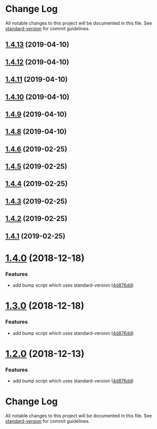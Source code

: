 # Change Log

All notable changes to this project will be documented in this file. See [standard-version](https://github.com/conventional-changelog/standard-version) for commit guidelines.

## [1.4.13](https://git-codecommit.us-east-1.amazonaws.com/v1/repos/jsii-sample/compare/v1.4.12...v1.4.13) (2019-04-10)



## [1.4.12](https://git-codecommit.us-east-1.amazonaws.com/v1/repos/jsii-sample/compare/v1.4.11...v1.4.12) (2019-04-10)



## [1.4.11](https://git-codecommit.us-east-1.amazonaws.com/v1/repos/jsii-sample/compare/v1.4.8...v1.4.11) (2019-04-10)



## [1.4.10](https://git-codecommit.us-east-1.amazonaws.com/v1/repos/jsii-sample/compare/v1.4.9...v1.4.10) (2019-04-10)



## [1.4.9](https://git-codecommit.us-east-1.amazonaws.com/v1/repos/jsii-sample/compare/v1.4.8...v1.4.9) (2019-04-10)



## [1.4.8](https://git-codecommit.us-east-1.amazonaws.com/v1/repos/jsii-sample/compare/v1.4.6...v1.4.8) (2019-04-10)



<a name="1.4.6"></a>
## [1.4.6](https://git-codecommit.us-east-1.amazonaws.com/v1/repos/jsii-sample/compare/v1.4.5...v1.4.6) (2019-02-25)



<a name="1.4.5"></a>
## [1.4.5](https://git-codecommit.us-east-1.amazonaws.com/v1/repos/jsii-sample/compare/v1.4.4...v1.4.5) (2019-02-25)



<a name="1.4.4"></a>
## [1.4.4](https://git-codecommit.us-east-1.amazonaws.com/v1/repos/jsii-sample/compare/v1.4.3...v1.4.4) (2019-02-25)



<a name="1.4.3"></a>
## [1.4.3](https://git-codecommit.us-east-1.amazonaws.com/v1/repos/jsii-sample/compare/v1.4.2...v1.4.3) (2019-02-25)



<a name="1.4.2"></a>
## [1.4.2](https://git-codecommit.us-east-1.amazonaws.com/v1/repos/jsii-sample/compare/v1.4.0...v1.4.2) (2019-02-25)



<a name="1.4.1"></a>
## [1.4.1](https://git-codecommit.us-east-1.amazonaws.com/v1/repos/jsii-sample/compare/v1.4.0...v1.4.1) (2019-02-25)



<a name="1.4.0"></a>
# [1.4.0](https://git-codecommit.us-east-1.amazonaws.com/v1/repos/jsii-sample/compare/v1.1.3...v1.4.0) (2018-12-18)


### Features

* add bump script which uses standard-version ([4d876dd](https://git-codecommit.us-east-1.amazonaws.com/v1/repos/jsii-sample/commits/4d876dd))



<a name="1.3.0"></a>
# [1.3.0](https://git-codecommit.us-east-1.amazonaws.com/v1/repos/jsii-sample/compare/v1.1.3...v1.3.0) (2018-12-18)


### Features

* add bump script which uses standard-version ([4d876dd](https://git-codecommit.us-east-1.amazonaws.com/v1/repos/jsii-sample/commits/4d876dd))



<a name="1.2.0"></a>
# [1.2.0](https://git-codecommit.us-east-1.amazonaws.com/v1/repos/jsii-sample/compare/v1.1.3...v1.2.0) (2018-12-13)


### Features

* add bump script which uses standard-version ([4d876dd](https://git-codecommit.us-east-1.amazonaws.com/v1/repos/jsii-sample/commits/4d876dd))



# Change Log

All notable changes to this project will be documented in this file. See [standard-version](https://github.com/conventional-changelog/standard-version) for commit guidelines.
